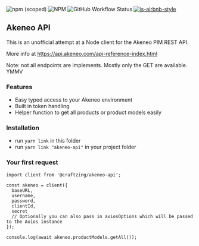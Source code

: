 ![npm (scoped)](https://img.shields.io/npm/v/@craftzing/akeneo-api)
![NPM](https://img.shields.io/npm/l/@craftzing/akeneo-api)
![GitHub Workflow Status](https://img.shields.io/github/workflow/status/craftzing/akeneo-api/master)
[![js-airbnb-style](https://img.shields.io/badge/code%20style-airbnb-brightgreen.svg)](https://github.com/airbnb/javascript/)

## Akeneo API

This is an unofficial attempt at a Node client for the Akeneo PIM REST API.

More info at https://api.akeneo.com/api-reference-index.html

Note: not all endpoints are implements. Mostly only the GET are available. YMMV

### Features

- Easy typed access to your Akeneo environment
- Built in token handling
- Helper function to get all products or product models easily

### Installation

- run `yarn link` in this folder
- run `yarn link "akeneo-api"` in your project folder

### Your first request

```
import client from '@craftzing/akeneo-api';

const akeneo = client({
  baseURL,
  username,
  password,
  clientId,
  secret
  // Optionally you can also pass in axiosOptions which will be passed to the Axios instance
});

console.log(await akeneo.productModels.getAll());
```
